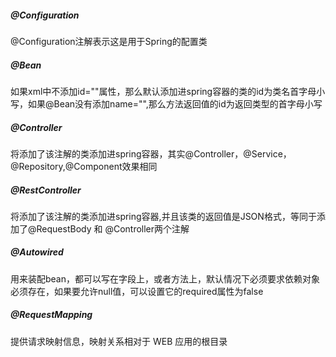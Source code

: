 ##### @Configuration

@Configuration注解表示这是用于Spring的配置类

##### @Bean

如果xml中不添加id=""属性，那么默认添加进spring容器的类的id为类名首字母小写，如果@Bean没有添加name="",那么方法返回值的id为返回类型的首字母小写

##### @Controller

 将添加了该注解的类添加进spring容器，其实@Controller，@Service，@Repository,@Component效果相同

#####  @RestController

将添加了该注解的类添加进spring容器,并且该类的返回值是JSON格式，等同于添加了@RequestBody 和 @Controller两个注解

##### @Autowired

用来装配bean，都可以写在字段上，或者方法上，默认情况下必须要求依赖对象必须存在，如果要允许null值，可以设置它的required属性为false

#####  @RequestMapping

 提供请求映射信息，映射关系相对于 WEB 应用的根目录
 
 